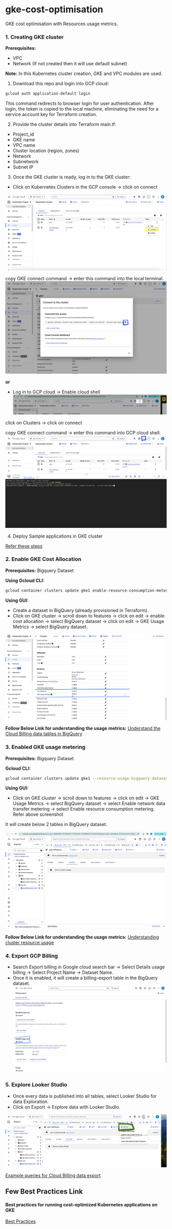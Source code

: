 # gke-cost-optimisation

GKE cost optimisation with Resources usage metrics.

### 1. Creating GKE cluster

**Prerequisites:** 
- VPC 
- Network (If not created then it will use default subnet)

**Note:** In this Kubernetes cluster creation, GKE and VPC modules are used.

1. Download this repo and login into GCP cloud:

```bash
gcloud auth application-default login
```

This command redirects to browser login for user authentication. After login, the token is copied to the local machine, eliminating the need for a service account key for Terraform creation.

2. Provide the cluster details into Terraform main.tf:
- Project_id
- GKE name
- VPC name
- Cluster location (region, zones)
- Network
- Subnetwork
- Subnet IP 

3. Once the GKE cluster is ready, log in to the GKE cluster:
- Click on Kubernetes Clusters in the GCP console -> click on connect 

 ![Alt Text](images/gke-connect.png)

copy GKE connect command -> enter this command into the local terminal.
![Alt Text](images/copy-login-command.png)

**or**


- Log in to GCP cloud -> Enable cloud shell
![Alt Text](images/cloudshell.png)

 click on Clusters -> click on connect 
 
 copy GKE connect command -> enter this command into GCP cloud shell.
![Alt Text](images/connect-cloudshell.png)

4. Deploy Sample applications in GKE cluster

[Refer these steps](Application_deployment.MD)

### 2. Enable GKE Cost Allocation 

**Prerequisites:** 
Bigquery Dataset

**Using Gcloud CLI:**

```bash
gcloud container clusters update gke1 enable-resource-consumption-metering --zone us-central1-a --resource-usage-bigquery-dataset gke-costing
```

**Using GUI:**
- Create a dataset in BigQuery (already provisioned in Terraform).
- Click on GKE cluster -> scroll down to features -> click on edit -> enable cost allocation -> select BigQuery dataset -> click on edit -> GKE Usage Metrics -> select BigQuery dataset.

![Alt Text](images/enable-features.png)

**Follow Below Link for understanding the usage metrics:**
[Understand the Cloud Billing data tables in BigQuery](https://cloud.google.com/billing/docs/how-to/export-data-bigquery-tables)

### 3. Enabled GKE usage metering 

**Prerequisites:** 
Bigquery Dataset

**Gcloud CLI:**
```bash
gcloud container clusters update gke1 --resource-usage-bigquery-dataset gke-cost
```

**Using GUI:**
- Click on GKE cluster -> scroll down to features -> click on edit -> GKE Usage Metrics -> select BigQuery dataset -> select Enable network data transfer metering -> select Enable resource consumption metering. Refer above screenshot

It will create below 2 tables in BigQuery dataset. 

![Alt Text](images/big-query-dataset.png)

**Follow Below Link for understanding the usage metrics:**
[Understanding cluster resource usage](https://cloud.google.com/kubernetes-engine/docs/how-to/cluster-usage-metering?&_gl=1*hhh71d*_ga*MTYxNDY4NjkxOS4xNzE1MzQyNDQz*_ga_WH2QY8WWF5*MTcxNTc1MjAyMy45LjEuMTcxNTc1MzcyMS4wLjAuMA..&_ga=2.98374303.-1614686919.1715342443#view_in_data-studio)

### 4. Export GCP Billing
- Search Export billing in Google cloud search bar -> Select Details usage billing -> Select Project Name -> Dataset Name.
- Once it is enabled, it will create a billing-export table in the BigQuery dataset.
![Alt Text](images/export-billing.png)

### 5. Explore Looker Studio
- Once every data is published into all tables, select Looker Studio for data Exploration.
- Click on Export -> Explore data with Looker Studio.

![Alt Text](images/explore-looker-studio.png)

[Example queries for Cloud Billing data export](https://cloud.google.com/billing/docs/how-to/bq-examples#sum-costs-per-invoice)

## Few Best Practices Link 

#### Best practices for running cost-optimized Kubernetes applications on GKE 
[Best Practices](https://cloud.google.com/architecture/best-practices-for-running-cost-effective-kubernetes-applications-on-gke)

